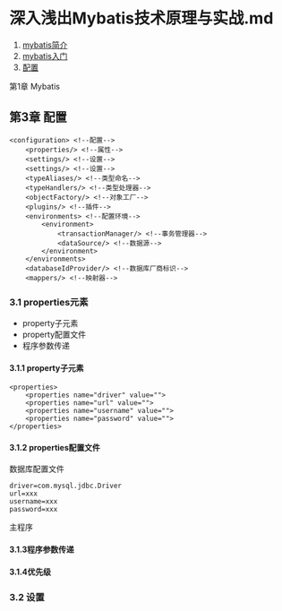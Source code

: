 # 深入浅出Mybatis技术原理与实战.md #

1. [mybatis简介]()
2. [mybatis入门]()
3. [配置]()



第1章 Mybatis

## 第3章 配置 ##

	<configuration> <!--配置-->
		<properties/> <!--属性-->
		<settings/> <!--设置-->
		<settings/> <!--设置-->
		<typeAliases/> <!--类型命名-->
		<typeHandlers/> <!--类型处理器-->
		<objectFactory/> <!--对象工厂-->
		<plugins/> <!--插件-->
		<environments> <!--配置环境-->
			<environment>
				<transactionManager/> <!--事务管理器-->
				<dataSource/> <!--数据源-->
			</environment> 
		</environments>
		<databaseIdProvider/> <!--数据库厂商标识-->
		<mappers/> <!--映射器-->

### 3.1 properties元素 ###

* property子元素
* property配置文件
* 程序参数传递

#### 3.1.1 property子元素 ####

	<properties>
		<properties name="driver" value="">
		<properties name="url" value="">
		<properties name="username" value="">
		<properties name="password" value="">
	</properties>

#### 3.1.2 properties配置文件 ####

数据库配置文件

	driver=com.mysql.jdbc.Driver
	url=xxx
	username=xxx
	password=xxx

主程序
	<properties resource="jdbc.properties" />

#### 3.1.3程序参数传递 ####

#### 3.1.4优先级 ####

### 3.2 设置 ###

